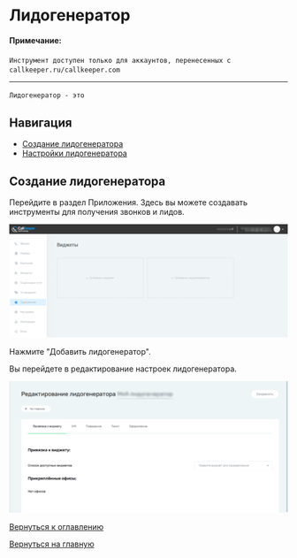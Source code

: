 # Лидогенератор

#### Примечание:
`Инструмент доступен только для аккаунтов, перенесенных с callkeeper.ru/callkeeper.com`
________

`Лидогенератор - это `

## Навигация


* [Создание лидогенератора]()
* [Настройки лидогенератора]()

## Создание лидогенератора

Перейдите в раздел Приложения. Здесь вы можете создавать инструменты для получения звонков и лидов.

![Рис.1](images/apps_new.png)

Нажмите "Добавить лидогенератор".

Вы перейдете в редактирование настроек лидогенератора.

![Рис.2](images/leadgen_new.png)



[Вернуться к оглавлению](#)

[Вернуться на главную](/README.md)
